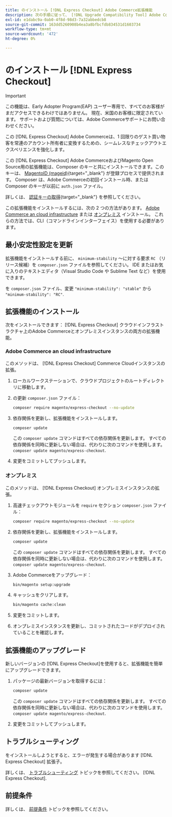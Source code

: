 ```yaml
---
title: のインストール [!DNL Express Checkout] Adobe Commerce拡張機能
description: 次の手順に従って、 [!DNL Upgrade Compatibility Tool] Adobe Commerceプロジェクト用
exl-id: e1dabc9a-0ab0-4f8d-98d3-7a32abbedcb8
source-git-commit: 163dd5260908b4ea3a8bfbcfdb834531d1603734
workflow-type: tm+mt
source-wordcount: '472'
ht-degree: 0%

---
```


# のインストール [!DNL Express Checkout]

>[!IMPORTANT]
>
> この機能は、Early Adopter Program(EAP) ユーザー専用で、すべてのお客様がまだアクセスできるわけではありません。 現在、米国のお客様に限定されています。 サポートおよび質問については、Adobe Commerceサポートにお問い合わせください。

この [!DNL Express Checkout] Adobe Commerceは、1 回限りのゲスト買い物客を常連のアカウント所有者に変換するための、シームレスなチェックアウトエクスペリエンスを強化します。

この [!DNL Express Checkout] Adobe CommerceおよびMagento Open Source用の拡張機能は、Composer のキーと共にインストールできます。このキーは、 [MagentoID (mageid)](https://devdocs.magento.com/marketplace/sellers/profile-personal.html#field-descriptions){target=&quot;_blank&quot;} が登録プロセスで提供されます。 Composer は、Adobe Commerceの初回インストール時、または Composer のキーが以前に `auth.json` ファイル。

詳しくは、 [認証キーの取得](https://devdocs.magento.com/guides/v2.4/install-gde/prereq/connect-auth.html){target=&quot;_blank&quot;} を参照してください。

この拡張機能をインストールするには、次の 2 つの方法があります。 [Adobe Commerce an cloud infrastructure](#magento-commerce-cloud) または [オンプレミス](#on-premises) インストール。 これらの方法では、CLI（コマンドラインインターフェイス）を使用する必要があります。

## 最小安定性設定を更新

拡張機能をインストールする前に、 `minimum-stability` ～に対する要求 `RC` （リリース候補）を `composer.json` ファイルを参照してください。 IDE またはお気に入りのテキストエディタ（Visual Studio Code や Sublime Text など）を使用できます。

を `composer.json` ファイル、変更 `"minimum-stability": "stable"` から `"minimum-stability": "RC"`.

## 拡張機能のインストール

次をインストールできます： [!DNL Express Checkout] クラウドインフラストラクチャ上のAdobe Commerceとオンプレミスインスタンスの両方の拡張機能。

### Adobe Commerce an cloud infrastructure

このメソッドは、 [!DNL Express Checkout] Commerce Cloudインスタンスの拡張。

1. ローカルワークステーションで、クラウドプロジェクトのルートディレクトリに移動します。

1. の更新 `composer.json` ファイル：

   ```bash
   composer require magento/express-checkout --no-update
   ```

1. 依存関係を更新し、拡張機能をインストールします。

   ```bash
   composer update
   ```

   この `composer update` コマンドはすべての依存関係を更新します。 すべての依存関係を同時に更新しない場合は、代わりに次のコマンドを使用します。 `composer update magento/express-checkout`.

1. 変更をコミットしてプッシュします。

### オンプレミス

このメソッドは、 [!DNL Express Checkout] オンプレミスインスタンスの拡張。

1. 高速チェックアウトモジュールを `require` セクション `composer.json` ファイル：

   ```bash
   composer require magento/express-checkout --no-update
   ```

1. 依存関係を更新し、拡張機能をインストールします。

   ```bash
   composer update
   ```

   この `composer update` コマンドはすべての依存関係を更新します。 すべての依存関係を同時に更新しない場合は、代わりに次のコマンドを使用します。 `composer update magento/express-checkout`.

1. Adobe Commerceをアップグレード：

   ```bash
   bin/magento setup:upgrade
   ```

1. キャッシュをクリアします。

   ```bash
   bin/magento cache:clean
   ```

1. 変更をコミットします。
1. オンプレミスインスタンスを更新し、コミットされたコードがデプロイされていることを確認します。

## 拡張機能のアップグレード

新しいバージョンの [!DNL Express Checkout]を使用すると、拡張機能を簡単にアップグレードできます。

1. パッケージの最新バージョンを取得するには：

   ```bash
   composer update
   ```

   この `composer update` コマンドはすべての依存関係を更新します。 すべての依存関係を同時に更新しない場合は、代わりに次のコマンドを使用します。 `composer update magento/express-checkout`.

1. 変更をコミットしてプッシュします。

## トラブルシューティング

をインストールしようとすると、エラーが発生する場合があります [!DNL Express Checkout] 拡張子。

詳しくは、 [トラブルシューティング](../express-checkout/troubleshooting.md) トピックを参照してください。 [!DNL Express Checkout].

## 前提条件

詳しくは、 [前提条件](../express-checkout/prerequisites.md) トピックを参照してください。
